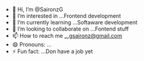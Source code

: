 - 👋 Hi, I’m @SaironzG
- 👀 I’m interested in ...Frontend development
- 🌱 I’m currently learning ...Softaware development
- 💞️ I’m looking to collaborate on ...Fontend stuff
- 📫 How to reach me ...gsaironz@gmail.com
- 😄 Pronouns: ...
- ⚡ Fun fact: ...Don have a job yet

<!---
SaironzG/SaironzG is a ✨ special ✨ repository because its `README.md` (this file) appears on your GitHub profile.
You can click the Preview link to take a look at your changes.
--->
